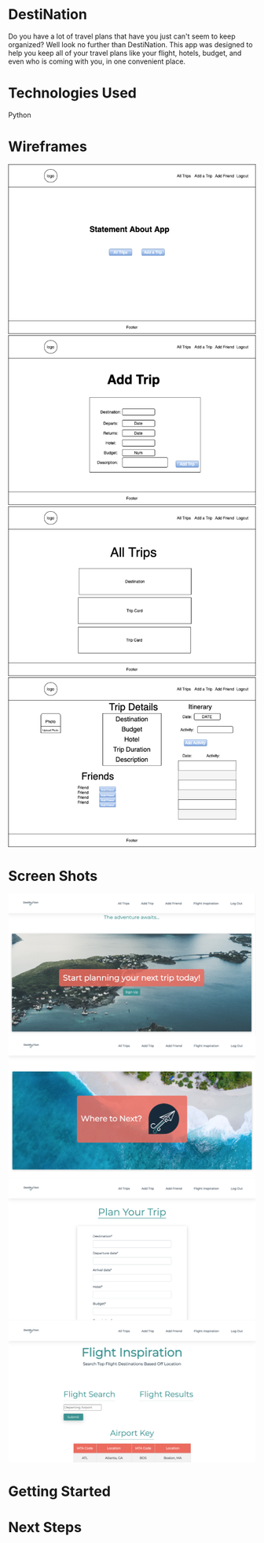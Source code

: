 # DestiNation
Do you have a lot of travel plans that have you just can't seem to keep organized? Well look no further than DestiNation. This app was designed to help you keep all of your travel plans like your flight, hotels, budget, and even who is coming with you, in one convenient place.


# Technologies Used
Python



# Wireframes
![](public/images/wireframes/home-page-wireframe.png)
![](public/images/wireframes/add-trip-wireframe.png)
![](public/images/wireframes/all-trips-wireframe.png)
![](public/images/wireframes/trip-detail-wireframe.png)



# Screen Shots
![](public/images/screenshots/home-page.png)
![](public/images/screenshots/all-trips.png)
![](public/images/screenshots/add-a-trip.png)
![](public/images/screenshots/flight-inspiration.png)




# Getting Started




# Next Steps